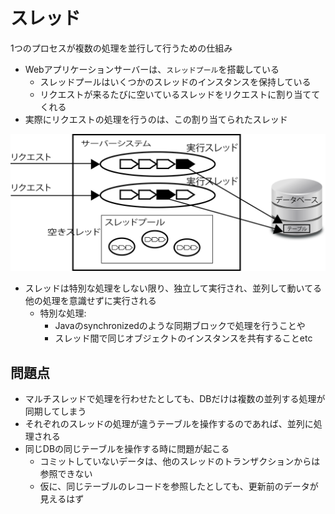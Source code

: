 # スレッド

1つのプロセスが複数の処理を並行して行うための仕組み

* Webアプリケーションサーバーは、`スレッドプール`を搭載している
    * スレッドプールはいくつかのスレッドのインスタンスを保持している
    * リクエストが来るたびに空いているスレッドをリクエストに割り当ててくれる
* 実際にリクエストの処理を行うのは、この割り当てられたスレッド

![thread_01](image/thread_01.png)

* スレッドは特別な処理をしない限り、独立して実行され、並列して動いてる他の処理を意識せずに実行される
    * 特別な処理:
        * Javaのsynchronizedのような同期ブロックで処理を行うことや
        * スレッド間で同じオブジェクトのインスタンスを共有することetc

## 問題点

* マルチスレッドで処理を行わせたとしても、DBだけは複数の並列する処理が同期してしまう
* それぞれのスレッドの処理が違うテーブルを操作するのであれば、並列に処理される
* 同じDBの同じテーブルを操作する時に問題が起こる
    * コミットしていないデータは、他のスレッドのトランザクションからは参照できない
    * 仮に、同じテーブルのレコードを参照したとしても、更新前のデータが見えるはず


